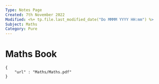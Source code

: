 ```yaml
---
Type: Notes Page
Created: 7th November 2022
Modified: <%+ tp.file.last_modified_date("Do MMMM YYYY HH:mm") %>
Subject: Maths
Category: Pure
---
```

# Maths Book

```pdf
{
	"url" : "Maths/Maths.pdf"
}
```